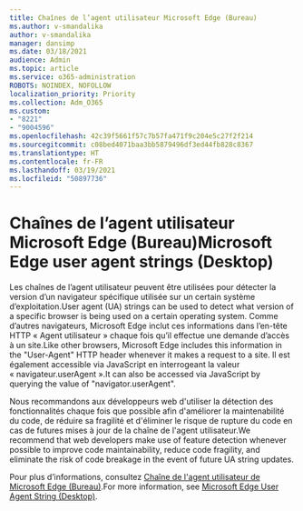 ```yaml
---
title: Chaînes de l’agent utilisateur Microsoft Edge (Bureau)
ms.author: v-smandalika
author: v-smandalika
manager: dansimp
ms.date: 03/18/2021
audience: Admin
ms.topic: article
ms.service: o365-administration
ROBOTS: NOINDEX, NOFOLLOW
localization_priority: Priority
ms.collection: Adm_O365
ms.custom:
- "8221"
- "9004596"
ms.openlocfilehash: 42c39f5661f57c7b57fa471f9c204e5c27f2f214
ms.sourcegitcommit: c08bed4071baa3bb5879496df3ed44fb828c8367
ms.translationtype: HT
ms.contentlocale: fr-FR
ms.lasthandoff: 03/19/2021
ms.locfileid: "50897736"
---
```

# <a name="microsoft-edge-user-agent-strings-desktop"></a><span data-ttu-id="d0fb8-102">Chaînes de l’agent utilisateur Microsoft Edge (Bureau)</span><span class="sxs-lookup"><span data-stu-id="d0fb8-102">Microsoft Edge user agent strings (Desktop)</span></span>

<span data-ttu-id="d0fb8-103">Les chaînes de l’agent utilisateur peuvent être utilisées pour détecter la version d’un navigateur spécifique utilisée sur un certain système d’exploitation.</span><span class="sxs-lookup"><span data-stu-id="d0fb8-103">User agent (UA) strings can be used to detect what version of a specific browser is being used on a certain operating system.</span></span> <span data-ttu-id="d0fb8-104">Comme d’autres navigateurs, Microsoft Edge inclut ces informations dans l’en-tête HTTP « Agent utilisateur » chaque fois qu’il effectue une demande d’accès à un site.</span><span class="sxs-lookup"><span data-stu-id="d0fb8-104">Like other browsers, Microsoft Edge includes this information in the "User-Agent" HTTP header whenever it makes a request to a site.</span></span> <span data-ttu-id="d0fb8-105">Il est également accessible via JavaScript en interrogeant la valeur « navigateur.userAgent ».</span><span class="sxs-lookup"><span data-stu-id="d0fb8-105">It can also be accessed via JavaScript by querying the value of "navigator.userAgent".</span></span>

<span data-ttu-id="d0fb8-106">Nous recommandons aux développeurs web d'utiliser la détection des fonctionnalités chaque fois que possible afin d'améliorer la maintenabilité du code, de réduire sa fragilité et d'éliminer le risque de rupture du code en cas de futures mises à jour de la chaîne de l'agent utilisateur.</span><span class="sxs-lookup"><span data-stu-id="d0fb8-106">We recommend that web developers make use of feature detection whenever possible to improve code maintainability, reduce code fragility, and eliminate the risk of code breakage in the event of future UA string updates.</span></span>

<span data-ttu-id="d0fb8-107">Pour plus d’informations, consultez [Chaîne de l'agent utilisateur de Microsoft Edge (Bureau)](https://docs.microsoft.com/microsoft-edge/web-platform/user-agent-string).</span><span class="sxs-lookup"><span data-stu-id="d0fb8-107">For more information, see [Microsoft Edge User Agent String (Desktop)](https://docs.microsoft.com/microsoft-edge/web-platform/user-agent-string).</span></span>

